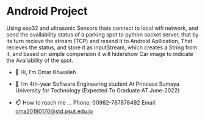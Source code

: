 # Android Project 

Using esp32 and ultrasonic Sensors thats connect to local wifi network, and send the availability status of a parking spot to python socket server,
that by its turn recieve the stream (TCP) and resend it to Android Apllication,
That recieves the status, and store it as inputStream, which creates a String from it, 
and based on simple compersion it will hide/show Car image to indicate the Availability of the spot.


- 👋 Hi, I’m Omar Khwaileh


- 🌱 I’m 4th-year Software Engineering student At Princess Sumaya University for Technology (Expected To Graduate AT June-2022)


- 📫 How to reach me ...
Phone:  00962-787878492
Email: oma20180170@std.psut.edu.jo
